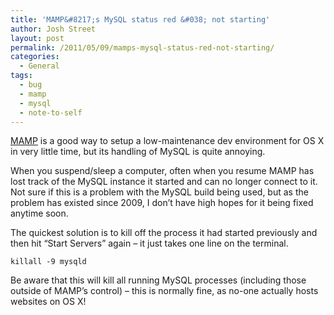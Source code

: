 ```yaml
---
title: 'MAMP&#8217;s MySQL status red &#038; not starting'
author: Josh Street
layout: post
permalink: /2011/05/09/mamps-mysql-status-red-not-starting/
categories:
  - General
tags:
  - bug
  - mamp
  - mysql
  - note-to-self
---
```

[MAMP][1] is a good way to setup a low-maintenance dev environment for OS X in very little time, but its handling of MySQL is quite annoying.

When you suspend/sleep a computer, often when you resume MAMP has lost track of the MySQL instance it started and can no longer connect to it. Not sure if this is a problem with the MySQL build being used, but as the problem has existed since 2009, I don&#8217;t have high hopes for it being fixed anytime soon.

The quickest solution is to kill off the process it had started previously and then hit &#8220;Start Servers&#8221; again &#8211; it just takes one line on the terminal.

`killall -9 mysqld`

Be aware that this will kill all running MySQL processes (including those outside of MAMP&#8217;s control) &#8211; this is normally fine, as no-one actually hosts websites on OS X!

 [1]: http://www.mamp.info